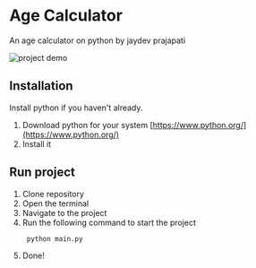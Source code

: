 # Age Calculator

An age calculator on python by jaydev prajapati

![project demo](https://i.imgur.com/yfby6Ll.png)

## Installation

Install python if you haven't already.

1. Download python for your system [https://www.python.org/](https://www.python.org/)
2. Install it

## Run project

1. Clone repository
2. Open the terminal
3. Navigate to the project
4. Run the following command to start the project
   ```bash
    python main.py
   ```
5. Done!
